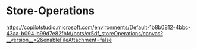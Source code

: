 # Store-Operations
https://copilotstudio.microsoft.com/environments/Default-1b8b0812-4bbc-43aa-b094-b99d7e82fbfd/bots/cr5df_storeOperations/canvas?__version__=2&enableFileAttachment=false
